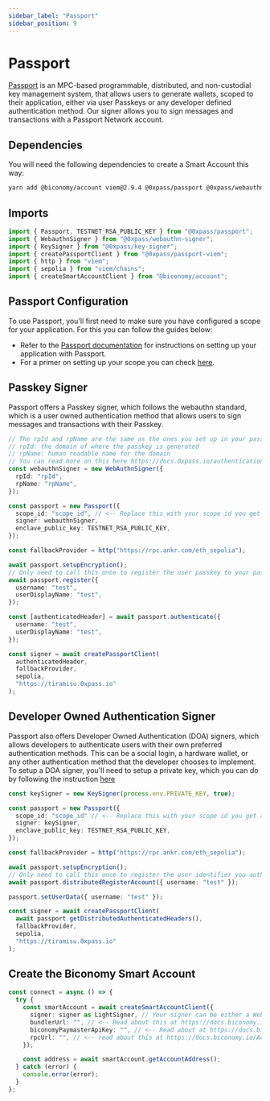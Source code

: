 ```yaml
---
sidebar_label: "Passport"
sidebar_position: 9
---
```


# Passport

[Passport](https://docs.0xpass.io) is an MPC-based programmable, distributed, and non-custodial key management system, that allows users to generate wallets, scoped to their application, either via user Passkeys or any developer defined authentication method. Our signer allows you to sign messages and transactions with a Passport Network account.

## Dependencies

You will need the following dependencies to create a Smart Account this way:

```bash
yarn add @biconomy/account viem@2.9.4 @0xpass/passport @0xpass/webauthn-signer @0xpass/passport-viem @0xpass/key-signer
```

## Imports

```typescript
import { Passport, TESTNET_RSA_PUBLIC_KEY } from "@0xpass/passport";
import { WebauthnSigner } from "@0xpass/webauthn-signer";
import { KeySigner } from "@0xpass/key-signer";
import { createPassportClient } from "@0xpass/passport-viem";
import { http } from "viem";
import { sepolia } from "viem/chains";
import { createSmartAccountClient } from "@biconomy/account";
```

## Passport Configuration

To use Passport, you'll first need to make sure you have configured a scope for your application. For this you can follow the guides below:

- Refer to the [Passport documentation](https://docs.0xpass.io/) for instructions on setting up your application with Passport.
- For a primer on setting up your scope you can check [here](https://docs.0xpass.io/authentication/configuring-your-scope).

## Passkey Signer

Passport offers a Passkey signer, which follows the webauthn standard, which is a user owned authentication method that allows users to sign messages and transactions with their Passkey.

```typescript
// The rpId and rpName are the same as the ones you set up in your passport application scope. They follow the webauthn standard, of the following values
// rpId: the domain of where the passkey is generated
// rpName: human readable name for the domain
// You can read more on this here https://docs.0xpass.io/authentication/configuring-your-scope#scope-configuration
const webauthnSigner = new WebAuthnSigner({
  rpId: "rpId",
  rpName: "rpName",
});

const passport = new Passport({
  scope_id: "scope_id", // <-- Replace this with your scope id you get after configuring your scope by following the Passport documentation
  signer: webauthnSigner,
  enclave_public_key: TESTNET_RSA_PUBLIC_KEY,
});

const fallbackProvider = http("https://rpc.ankr.com/eth_sepolia");

await passport.setupEncryption();
// Only need to call this once to register the user passkey to your passport application scope
await passport.register({
  username: "test",
  userDisplayName: "test",
});

const [authenticatedHeader] = await passport.authenticate({
  username: "test",
  userDisplayName: "test",
});

const signer = await createPassportClient(
  authenticatedHeader,
  fallbackProvider,
  sepolia,
  "https://tiramisu.0xpass.io"
);
```

## Developer Owned Authentication Signer

Passport also offers Developer Owned Authentication (DOA) signers, which allows developers to authenticate users with their own preferred authentication methods. This can be a social login, a hardware wallet, or any other authentication method that the developer chooses to implement. To setup a DOA signer, you'll need to setup a private key, which you can do by following the instruction [here](https://docs.0xpass.io/appendix/generating-doa-keys)

```typescript
const keySigner = new KeySigner(process.env.PRIVATE_KEY, true);

const passport = new Passport({
  scope_id: "scope_id" // <-- Replace this with your scope id you get after configuring your scope by following the Passport documentation,
  signer: keySigner,
  enclave_public_key: TESTNET_RSA_PUBLIC_KEY,
});

const fallbackProvider = http("https://rpc.ankr.com/eth_sepolia");

await passport.setupEncryption();
// Only need to call this once to register the user identifier you authenticate with to your passport application scope
await passport.distributedRegisterAccount({ username: "test" });

passport.setUserData({ username: "test" });

const signer = await createPassportClient(
  await passport.getDistributedAuthenticatedHeaders(),
  fallbackProvider,
  sepolia,
  "https://tiramisu.0xpass.io"
);
```

## Create the Biconomy Smart Account

```typescript
const connect = async () => {
  try {
    const smartAccount = await createSmartAccountClient({
      signer: signer as LightSigner, // Your signer can be either a WebAuthnSigner or a KeySigner
      bundlerUrl: "", // <-- Read about this at https://docs.biconomy.io/dashboard#bundler-url
      biconomyPaymasterApiKey: "", // <-- Read about at https://docs.biconomy.io/dashboard/paymaster
      rpcUrl: "", // <-- read about this at https://docs.biconomy.io/Account/methods#createsmartaccountclient
    });

    const address = await smartAccount.getAccountAddress();
  } catch (error) {
    console.error(error);
  }
};
```
